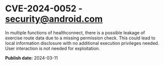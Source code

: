 # CVE-2024-0052 - security@android.com

In multiple functions of healthconnect, there is a possible leakage of exercise route data due to a missing permission check. This could lead to local information disclosure with no additional execution privileges needed. User interaction is not needed for exploitation.

**Publish date:** 2024-03-11
